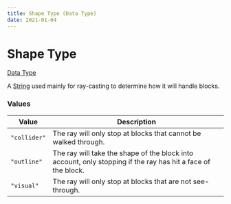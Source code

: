 ```yaml
---
title: Shape Type (Data Type)
date: 2021-01-04
---
```


# Shape Type

[Data Type](../data_types.md)

A [String](string.md) used mainly for ray-casting to determine how it will handle blocks.

### Values
 Value       | Description
-------------|------------
`"collider"` | The ray will only stop at blocks that cannot be walked through.
`"outline"`  | The ray will take the shape of the block into account, only stopping if the ray has hit a face of the block.
`"visual"`   | The ray will only stop at blocks that are not see-through.
